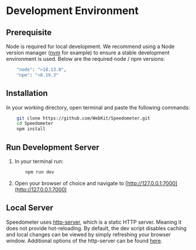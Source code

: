 # Development Environment

## Prerequisite

Node is required for local development.
We recommend using a Node version manager ([nvm](https://github.com/nvm-sh/nvm) for example) to ensure a stable development environment is used.
Below are the required node / npm versions:

```sh
    "node": ">18.13.0",
    "npm": ">8.19.3"
```

## Installation

In your working directory, open terminal and paste the following commands:

```sh
    git clone https://github.com/WebKit/Speedometer.git
    cd Speedometer
    npm install
```

## Run Development Server

1. In your terminal run:
    ```sh
        npm run dev
    ```
2. Open your browser of choice and navigate to [http://127.0.0.1:7000](http://127.0.0.1:7000)

## Local Server

Speedometer uses [http-server](https://github.com/http-party/http-server), which is a static HTTP server. Meaning it does not provide hot-reloading. By default, the dev script disables caching and local changes can be viewed by simply refreshing your browser window. Additional options of the http-server can be found [here](https://github.com/http-party/http-server#available-options).

